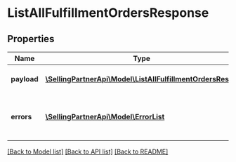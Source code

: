 # ListAllFulfillmentOrdersResponse

## Properties
Name | Type | Description | Notes
------------ | ------------- | ------------- | -------------
**payload** | [**\SellingPartnerApi\Model\ListAllFulfillmentOrdersResult**](ListAllFulfillmentOrdersResult.md) | The payload for the listAllFulfillmentOrders operation. | [optional] 
**errors** | [**\SellingPartnerApi\Model\ErrorList**](ErrorList.md) | One or more unexpected errors occurred during the listAllFulfillmentOrders operation. | [optional] 

[[Back to Model list]](../README.md#documentation-for-models) [[Back to API list]](../README.md#documentation-for-api-endpoints) [[Back to README]](../README.md)


